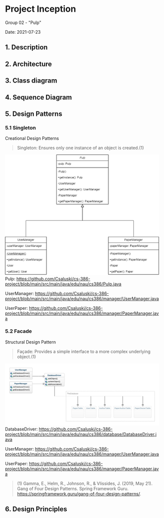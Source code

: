# Project Inception

Group 02 - "Pulp"

Date: 2021-07-23

## 1. Description

## 2. Architecture

## 3. Class diagram

## 4. Sequence Diagram

## 5. Design Patterns

### 5.1 Singleton

Creational Design Patterns
> Singleton: Ensures only one instance of an object is created.(1)

![](deliverable5/d5singletonPattern.png)
Pulp:           https://github.com/Csaluski/cs-386-project/blob/main/src/main/java/edu/nau/cs386/Pulp.java

UserManager:    https://github.com/Csaluski/cs-386-project/blob/main/src/main/java/edu/nau/cs386/manager/UserManager.java

UserPaper:      https://github.com/Csaluski/cs-386-project/blob/main/src/main/java/edu/nau/cs386/manager/PaperManager.java

### 5.2 Facade

Structural Design Pattern
> Façade: Provides a simple interface to a more complex underlying object.(1)

![](deliverable5/Deliverable5Section5Subsection2.png)
DatabaseDriver: https://github.com/Csaluski/cs-386-project/blob/main/src/main/java/edu/nau/cs386/database/DatabaseDriver.java

UserManager:    https://github.com/Csaluski/cs-386-project/blob/main/src/main/java/edu/nau/cs386/manager/UserManager.java

UserPaper:      https://github.com/Csaluski/cs-386-project/blob/main/src/main/java/edu/nau/cs386/manager/PaperManager.java

>(1) Gamma, E., Helm, R., Johnson, R., & Vlissides, J. (2019, May 21). Gang of Four Design Patterns. Spring Framework
Guru. https://springframework.guru/gang-of-four-design-patterns/.
>
## 6. Design Principles


